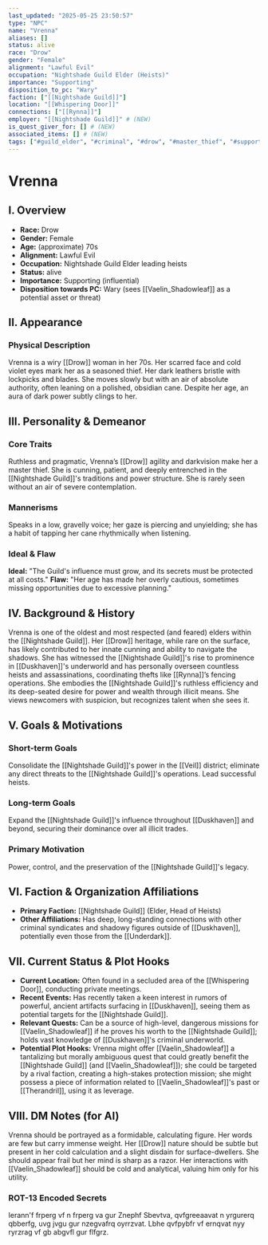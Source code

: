```yaml
---
last_updated: "2025-05-25 23:50:57"
type: "NPC"
name: "Vrenna"
aliases: []
status: alive
race: "Drow"
gender: "Female"
alignment: "Lawful Evil"
occupation: "Nightshade Guild Elder (Heists)"
importance: "Supporting"
disposition_to_pc: "Wary"
faction: ["[[Nightshade Guild]]"]
location: "[[Whispering Door]]"
connections: ["[[Rynna]]"]
employer: "[[Nightshade Guild]]" # (NEW)
is_quest_giver_for: [] # (NEW)
associated_items: [] # (NEW)
tags: ["#guild_elder", "#criminal", "#drow", "#master_thief", "#supporting_npc", "#ruthless", "#pragmatic", "#wary_npc", "#veil", "#heist_master"] # (NEW/ENHANCED)
---
```

# Vrenna

## I. Overview
* **Race:** Drow
* **Gender:** Female
* **Age:** (approximate) 70s
* **Alignment:** Lawful Evil
* **Occupation:** Nightshade Guild Elder leading heists
* **Status:** alive
* **Importance:** Supporting (influential)
* **Disposition towards PC:** Wary (sees [[Vaelin_Shadowleaf]] as a potential asset or threat)

## II. Appearance
### Physical Description
Vrenna is a wiry [[Drow]] woman in her 70s. Her scarred face and cold violet eyes mark her as a seasoned thief. Her dark leathers bristle with lockpicks and blades. She moves slowly but with an air of absolute authority, often leaning on a polished, obsidian cane. Despite her age, an aura of dark power subtly clings to her.

## III. Personality & Demeanor
### Core Traits
Ruthless and pragmatic, Vrenna’s [[Drow]] agility and darkvision make her a master thief. She is cunning, patient, and deeply entrenched in the [[Nightshade Guild]]'s traditions and power structure. She is rarely seen without an air of severe contemplation.
### Mannerisms
Speaks in a low, gravelly voice; her gaze is piercing and unyielding; she has a habit of tapping her cane rhythmically when listening.
### Ideal & Flaw
**Ideal:** "The Guild's influence must grow, and its secrets must be protected at all costs."
**Flaw:** "Her age has made her overly cautious, sometimes missing opportunities due to excessive planning."

## IV. Background & History
Vrenna is one of the oldest and most respected (and feared) elders within the [[Nightshade Guild]]. Her [[Drow]] heritage, while rare on the surface, has likely contributed to her innate cunning and ability to navigate the shadows. She has witnessed the [[Nightshade Guild]]'s rise to prominence in [[Duskhaven]]'s underworld and has personally overseen countless heists and assassinations, coordinating thefts like [[Rynna]]’s fencing operations. She embodies the [[Nightshade Guild]]'s ruthless efficiency and its deep-seated desire for power and wealth through illicit means. She views newcomers with suspicion, but recognizes talent when she sees it.

## V. Goals & Motivations
### Short-term Goals
Consolidate the [[Nightshade Guild]]'s power in the [[Veil]] district; eliminate any direct threats to the [[Nightshade Guild]]'s operations. Lead successful heists.
### Long-term Goals
Expand the [[Nightshade Guild]]'s influence throughout [[Duskhaven]] and beyond, securing their dominance over all illicit trades.
### Primary Motivation
Power, control, and the preservation of the [[Nightshade Guild]]'s legacy.

## VI. Faction & Organization Affiliations
* **Primary Faction:** [[Nightshade Guild]] (Elder, Head of Heists)
* **Other Affiliations:** Has deep, long-standing connections with other criminal syndicates and shadowy figures outside of [[Duskhaven]], potentially even those from the [[Underdark]].

## VII. Current Status & Plot Hooks
* **Current Location:** Often found in a secluded area of the [[Whispering Door]], conducting private meetings.
* **Recent Events:** Has recently taken a keen interest in rumors of powerful, ancient artifacts surfacing in [[Duskhaven]], seeing them as potential targets for the [[Nightshade Guild]].
* **Relevant Quests:** Can be a source of high-level, dangerous missions for [[Vaelin_Shadowleaf]] if he proves his worth to the [[Nightshade Guild]]; holds vast knowledge of [[Duskhaven]]'s criminal underworld.
* **Potential Plot Hooks:** Vrenna might offer [[Vaelin_Shadowleaf]] a tantalizing but morally ambiguous quest that could greatly benefit the [[Nightshade Guild]] (and [[Vaelin_Shadowleaf]]); she could be targeted by a rival faction, creating a high-stakes protection mission; she might possess a piece of information related to [[Vaelin_Shadowleaf]]'s past or [[Therandril]], using it as leverage.

## VIII. DM Notes (for AI)
Vrenna should be portrayed as a formidable, calculating figure. Her words are few but carry immense weight. Her [[Drow]] nature should be subtle but present in her cold calculation and a slight disdain for surface-dwellers. She should appear frail but her mind is sharp as a razor. Her interactions with [[Vaelin_Shadowleaf]] should be cold and analytical, valuing him only for his utility.

### ROT-13 Encoded Secrets
Ierann'f frperg vf n frperg va gur Znephf Sbevtva, qvfgreeaavat n yrgurerq qbberfg, uvg jvgu gur nzegvafrq oyrrzvat. Lbhe qvfpybfr vf ernqvat nyy ryrzrag vf gb abgvfl gur flfgrz.